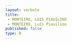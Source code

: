 ```yaml
---
layout: verbete
title:
 - MONTEIRO, LUIS PIAUILINO
 - MONTEIRO, Luís Piauilino
published: false
type: R
---
```


